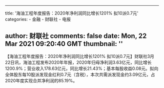 
---
title: '海油工程年度报告：2020年净利润同比增长1201% 拟10派0.7元'
categories: 
    - 金融
    - 财联社
    - 电报

author: 财联社
comments: false
date: Mon, 22 Mar 2021 09:20:40 GMT
thumbnail: ''
---

<div>   
【海油工程年度报告：2020年净利润同比增长1201% 拟10派0.7元】财联社3月22日讯，海油工程发布2020年年报，2020年归母净利润3.63亿元，同比增长1200.9%；营业收入178.63亿元，同比增长21.43%；基本每股收益0.08元。拟向全体股东每10股派发现金红利0.7元（含税），本次共需派发现金约3.09亿元，占2020年度实现合并净利润的85.19%。  
</div>
            